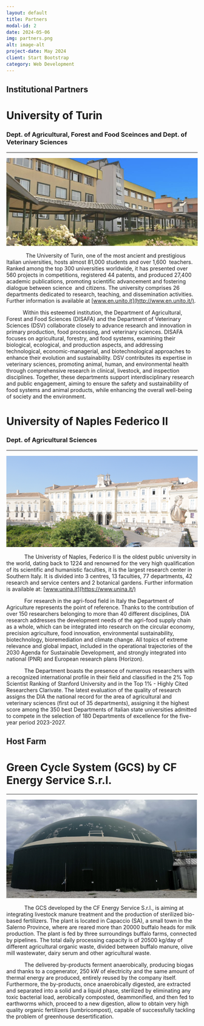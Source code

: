 ```yaml
---
layout: default
title: Partners
modal-id: 2
date: 2024-05-06
img: partners.png
alt: image-alt
project-date: May 2024
client: Start Bootstrap
category: Web Development
---
```

## Institutional Partners

# University of Turin

### Dept. of Agricultural, Forest and Food Sceinces and Dept. of Veterinary Sciences

---

<img title="" src="/img/UNITO.png" alt="" data-align="center" width="510">

             The University of Turin, one of the most ancient and prestigious Italian universities, hosts almost 81,000 students and over 1,600  teachers. Ranked among the top 300 universities worldwide, it has presented over 560 projects in competitions, registered 44 patents, and produced 27,400 academic publications, promoting scientific advancement and fostering dialogue between science  and citizens. The university comprises 26 departments dedicated to research, teaching, and dissemination activities. 
Further information is available at [www.en.unito.it](http://www.en.unito.it/).

           Within this esteemed institution, the Department of Agricultural, Forest and Food Sciences (DISAFA) and the Department of Veterinary Sciences (DSV) collaborate closely to advance research and innovation in primary production, food processing, and veterinary sciences. DISAFA focuses on agricultural, forestry, and food systems, examining their biological, ecological, and production aspects, and addressing technological, economic-managerial, and biotechnological approaches to enhance their evolution and sustainability. DSV contributes its expertise in veterinary sciences, promoting animal, human, and environmental health through comprehensive research in clinical, livestock, and inspection disciplines. Together, these departments support interdisciplinary research and public engagement, aiming to ensure the safety and sustainability of food systems and animal products, while enhancing the overall well-being of society and the environment.

# University of Naples Federico II

### Dept. of Agricultural Sciences

---

<img title="" src="/img/UNINA.png" alt="" data-align="center" width="548">

            The Univeristy of Naples, Federico II is the oldest public university in the world, dating back to 1224 and renowned for the very high qualification of its scientific and humanistic faculties, it is the largest research center in Southern Italy. It is divided into 3 centres, 13 faculties, 77 departments, 42 research and service centers and 2 botanical gardens. Further information is available at: [www.unina.it](https://www.unina.it/)

            For research in the agri-food field in Italy the Department of Agriculture represents the point of reference. Thanks to the contribution of over 150 researchers belonging to more than 40 different disciplines, DIA research addresses the development needs of the agri-food supply chain as a whole, which can be integrated into research on the circular economy, precision agriculture, food innovation, environmental sustainability, biotechnology, bioremediation and climate change. All topics of extreme relevance and global impact, included in the operational trajectories of the 2030 Agenda for Sustainable Development, and strongly integrated into national (PNR) and European research plans (Horizon).

            The Department boasts the presence of numerous researchers with a recognized international profile in their field and classified in the 2% Top Scientist Ranking of Stanford University and in the Top 1% - Highly Cited Researchers Clarivate. The latest evaluation of the quality of research assigns the DIA the national record for the area of ​​agricultural and veterinary sciences (first out of 35 departments), assigning it the highest score among the 350 best Departments of Italian state universities admitted to compete in the selection of 180 Departments of excellence for the five-year period 2023-2027.

## Host Farm

# Green Cycle System (GCS) by CF Energy Service S.r.l.

---

<img title="" src="/img/HostFarm.png" alt="" data-align="center" width="502">

            The GCS developed by the CF Energy Service S.r.l., is aiming at integrating livestock manure treatment and the production of
sterilized bio-based fertilizers. The plant is located in Capaccio (SA), a small town in the Salerno Province, where are reared more than 20000 buffalo heads for milk production. The plant is fed by three surroundings buffalo farms, connected by pipelines. The total daily processing capacity is of 20500 kg/day of different agricultural organic waste, divided between buffalo manure,  olive mill wastewater, dairy serum and other agricultural waste. 

            The delivered by-products ferment anaerobically, producing biogas and thanks to a cogenerator, 250 kW of electricity and the same amount of thermal energy are produced, entirely reused by the company itself. Furthermore, the by-products, once anaerobically digested, are extracted and separated into a solid and a liquid phase, sterilized by eliminating any toxic bacterial load, aerobically composted, deammonified, and then fed to earthworms which, proceed to a new digestion, allow to obtain very high quality organic fertilizers (lumbricompost), capable of successfully tackling the problem of greenhouse desertification.
